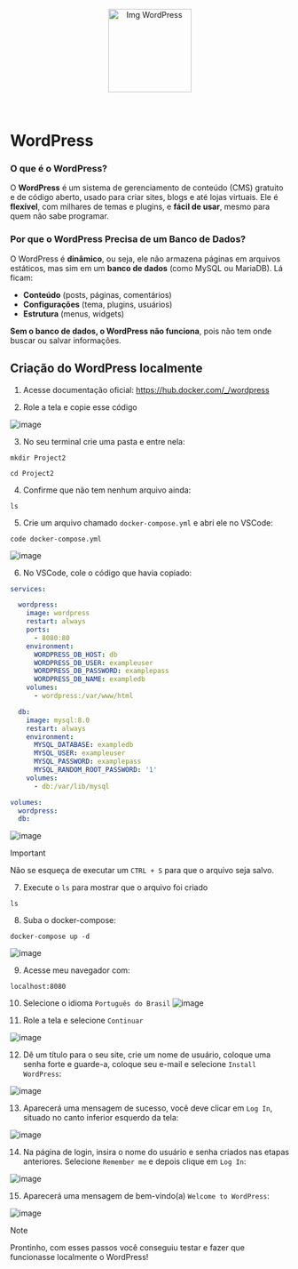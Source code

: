 <p align="center">
  <img src="https://github.com/user-attachments/assets/fa5618a7-1c08-408c-b6ed-750b2d5aeed0" alt="Img WordPress" width="150">
</p>
<br>

# WordPress

### **O que é o WordPress?**  
O **WordPress** é um sistema de gerenciamento de conteúdo (CMS) gratuito e de código aberto, usado para criar sites, blogs e até lojas virtuais. Ele é **flexível**, com milhares de temas e plugins, e **fácil de usar**, mesmo para quem não sabe programar.  

### **Por que o WordPress Precisa de um Banco de Dados?**  

O WordPress é **dinâmico**, ou seja, ele não armazena páginas em arquivos estáticos, mas sim em um **banco de dados** (como MySQL ou MariaDB). Lá ficam:  
- **Conteúdo** (posts, páginas, comentários)  
- **Configurações** (tema, plugins, usuários)  
- **Estrutura** (menus, widgets)  

**Sem o banco de dados, o WordPress não funciona**, pois não tem onde buscar ou salvar informações.

## Criação do WordPress localmente

1. Acesse documentação oficial:
https://hub.docker.com/_/wordpress

2. Role a tela e copie esse código

![image](https://github.com/user-attachments/assets/4ac23622-3950-43e1-b991-056657fdcb1f)

3. No seu terminal crie uma pasta e entre nela:

```fish
mkdir Project2
```

```fish
cd Project2
```

4. Confirme que não tem nenhum arquivo ainda:

```fish
ls
```

5. Crie um arquivo chamado `docker-compose.yml` e abri ele no VSCode:

```fish
code docker-compose.yml
```

![image](https://github.com/user-attachments/assets/af0303ba-51b4-48f6-a655-f4379adee47b)

6. No VSCode, cole o código que havia copiado: 

```yml
services:

  wordpress:
    image: wordpress
    restart: always
    ports:
      - 8080:80
    environment:
      WORDPRESS_DB_HOST: db
      WORDPRESS_DB_USER: exampleuser
      WORDPRESS_DB_PASSWORD: examplepass
      WORDPRESS_DB_NAME: exampledb
    volumes:
      - wordpress:/var/www/html

  db:
    image: mysql:8.0
    restart: always
    environment:
      MYSQL_DATABASE: exampledb
      MYSQL_USER: exampleuser
      MYSQL_PASSWORD: examplepass
      MYSQL_RANDOM_ROOT_PASSWORD: '1'
    volumes:
      - db:/var/lib/mysql

volumes:
  wordpress:
  db:
```

![image](https://github.com/user-attachments/assets/73d70764-44bc-449a-9a43-cdc4eb6448f6)

> [!IMPORTANT]
> Não se esqueça de executar um `CTRL + S` para que o arquivo seja salvo.

7. Execute o `ls` para mostrar que o arquivo foi criado

```fish
ls
```

8. Suba o docker-compose:

```fish
docker-compose up -d
```

![image](https://github.com/user-attachments/assets/bc776630-1cb7-4a19-a3a9-e7ec35d9b5b6)

9. Acesse meu navegador com:

```fish
localhost:8080
```

10. Selecione o idioma `Português do Brasil`
![image](https://github.com/user-attachments/assets/b74d32cb-69c8-403d-9c04-b4f747d9432c)

11. Role a tela e selecione `Continuar`

![image](https://github.com/user-attachments/assets/da16c74e-238c-4b00-9cc6-7f2b6a443a24)

12. Dê um título para o seu site, crie um nome de usuário, coloque uma senha forte e guarde-a, coloque
seu e-mail e selecione `Install WordPress`:

![image](https://github.com/user-attachments/assets/6e1422a7-aa73-4c95-88ff-d5d1e1ed2433)

13. Aparecerá uma mensagem de sucesso, você deve clicar em `Log In`, situado no canto inferior esquerdo
da tela:

![image](https://github.com/user-attachments/assets/336d963f-9f79-4c6d-ad0c-8594f531a509)

14. Na página de login, insira o nome do usuário e senha criados nas etapas anteriores.
Selecione `Remember me` e depois clique em `Log In`:

![image](https://github.com/user-attachments/assets/a7a25533-7eef-4d0c-9525-cf7a2d614da1)

15. Aparecerá uma mensagem de bem-vindo(a) `Welcome to WordPress`:

![image](https://github.com/user-attachments/assets/0ac5f771-c3e4-4c71-a6a8-549329e92637)

> [!NOTE]
> Prontinho, com esses passos você conseguiu testar e fazer que funcionasse localmente o WordPress!